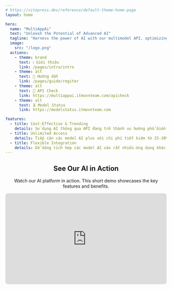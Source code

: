 ```yaml
---
# https://vitepress.dev/reference/default-theme-home-page
layout: home

hero:
  name: "MultiAppAi"
  text: "Unleash the Potential of Advanced AI"
  tagline: "Harness the power of AI with our multimodel API, optimizing your budget across diverse applications."
  image:
    src: "/logo.png"
  actions:
    - theme: brand
      text: ℹ Giới thiệu
      link: /pages/intro/intro
    - theme: alt
      text: 📕 Hướng dẫn
      link: /pages/guide/regiter
    - theme: alt
      text: 🔎 API Check
      link: https://multiappai.itmovnteam.com/apicheck
    - theme: alt
      text: ⏳ Model Status
      link: https://modelstatus.itmovnteam.com

features:
  - title: Cost-Effective & Trending
    details: Sử dụng AI thông qua API đang trở thành xu hướng phổ biến nhờ tính tiện lợi và khả năng tiết kiệm chi phí đáng kể so với việc mua các gói dịch vụ cao cấp từ các nhà cung cấp khác.
  - title: Unlimited Access
    details: Tiếp cận các model AI plus với chi phí tiết kiệm từ 25-30% so với giá Offical khi sử dụng API từ ITMOvnteam.
  - title: Flexible Integration
    details: Dễ dàng tích hợp các model AI vào rất nhiều ứng dụng khác nhau chỉ với một API key duy nhất.
---
```


<h2 style="text-align: center;">See Our AI in Action</h2>

<p style="text-align: center;">Watch our AI platform in action. This short demo showcases the key features and benefits.</p>

<div style="width: 100%; padding-bottom: 56.25%; position: relative; border-radius: 8px; overflow: hidden;">
  <iframe style="position: absolute; top: 0; left: 0; width: 100%; height: 100%;" src="https://www.youtube.com/embed/LbHnQr956Ls?si=L8fRSI5bWIunvRoz" title="YouTube video player" frameborder="0" allow="accelerometer; autoplay; clipboard-write; encrypted-media; gyroscope; picture-in-picture; web-share" referrerpolicy="strict-origin-when-cross-origin" allowfullscreen>
  </iframe>
</div>
